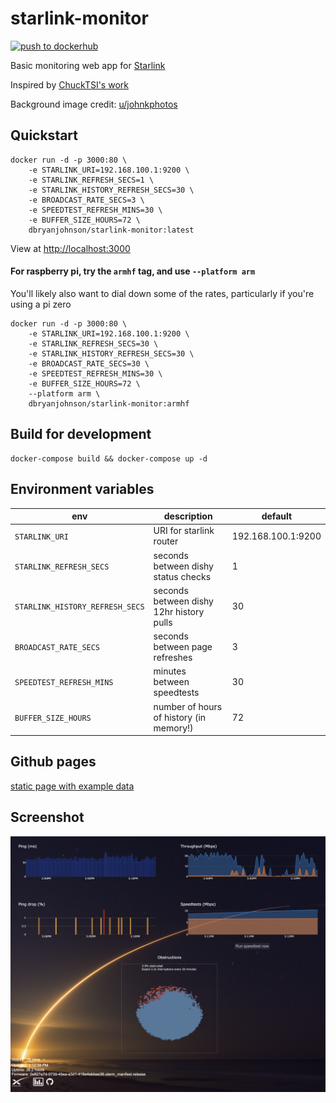 # starlink-monitor

[![push to dockerhub](https://github.com/dbjohnson/starlink-monitor/workflows/push%20to%20dockerhub/badge.svg)](https://hub.docker.com/repository/docker/dbryanjohnson/starlink-monitor)

Basic monitoring web app for [Starlink](https://starlink.com)

Inspired by [ChuckTSI's work](https://github.com/ChuckTSI/BetterThanNothingWebInterface)

Background image credit: [u/johnkphotos](https://www.reddit.com/r/space/comments/4i3t6t/long_exposure_photograph_i_took_of_this_mornings/)

## Quickstart

```
docker run -d -p 3000:80 \
    -e STARLINK_URI=192.168.100.1:9200 \
    -e STARLINK_REFRESH_SECS=1 \
    -e STARLINK_HISTORY_REFRESH_SECS=30 \
    -e BROADCAST_RATE_SECS=3 \
    -e SPEEDTEST_REFRESH_MINS=30 \
    -e BUFFER_SIZE_HOURS=72 \
    dbryanjohnson/starlink-monitor:latest
```

View at [http://localhost:3000](http://localhost:3000)

#### For raspberry pi, try the `armhf` tag, and use `--platform arm`
You'll likely also want to dial down some of the rates, particularly if you're
using a pi zero

```
docker run -d -p 3000:80 \
    -e STARLINK_URI=192.168.100.1:9200 \
    -e STARLINK_REFRESH_SECS=30 \
    -e STARLINK_HISTORY_REFRESH_SECS=30 \
    -e BROADCAST_RATE_SECS=30 \
    -e SPEEDTEST_REFRESH_MINS=30 \
    -e BUFFER_SIZE_HOURS=72 \
    --platform arm \
    dbryanjohnson/starlink-monitor:armhf
```


## Build for development

```
docker-compose build && docker-compose up -d
```


## Environment variables

| env                             | description                              | default            |
| ------------------------------- | ---------------------------------------- | ------------------ |
| `STARLINK_URI`                  | URI for starlink router                  | 192.168.100.1:9200 |
| `STARLINK_REFRESH_SECS`         | seconds between dishy status checks      | 1                  |
| `STARLINK_HISTORY_REFRESH_SECS` | seconds between dishy 12hr history pulls | 30                 |
| `BROADCAST_RATE_SECS`           | seconds between page refreshes           | 3                  |
| `SPEEDTEST_REFRESH_MINS`        | minutes between speedtests               | 30                 |
| `BUFFER_SIZE_HOURS`             | number of hours of history (in memory!)  | 72                 |

## Github pages
[static page with example data](https://dbjohnson.github.io/starlink-monitor/app/static/)

## Screenshot
![](https://github.com/dbjohnson/starlink-monitor/blob/main/resources/screenshot.png?raw=true)
